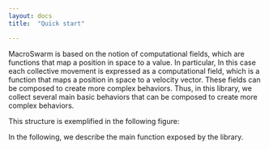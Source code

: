 ```yaml
---
layout: docs
title:  "Quick start"

---
```


MacroSwarm is based on the notion of computational fields, which are functions that map a position in space to a value.
In particular, In this case each collective movement is expressed as a computational field,
which is a function that maps a position in space to a velocity vector.
These fields can be composed to create more complex behaviors.
Thus, in this library, we collect several main basic behaviors that can be composed to create more complex behaviors.

This structure is exemplified in the following figure:

In the following, we describe the main function exposed by the library.